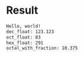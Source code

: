 # Result

```bash
Hello, world!
dec_float: 123.123
oct_float: 83
hex_float: 291
octal_with_fraction: 10.375

```

